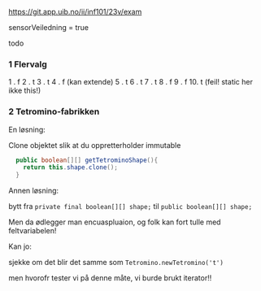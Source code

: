 https://git.app.uib.no/ii/inf101/23v/exam

sensorVeiledning = true

todo

### 1 Flervalg

1 . f
2 . t
3 . t
4 . f (kan extende)
5 . t
6 . t 
7 . t 
8 . f
9 . f
10. t (feil! static her ikke this!)

### 2 Tetromino-fabrikken

En løsning:

Clone objektet slik at du oppretterholder immutable

```java
  public boolean[][] getTetrominoShape(){
    return this.shape.clone();
  }
```

Annen løsning:

bytt fra `private final boolean[][] shape;` til `public boolean[][] shape;`

Men da ødlegger man encuaspluaion, og folk kan fort tulle med feltvariabelen!

Kan jo:

sjekke om det blir det samme som `Tetromino.newTetromino('t')`

men hvorofr tester vi på denne måte, vi burde brukt iterator!!

